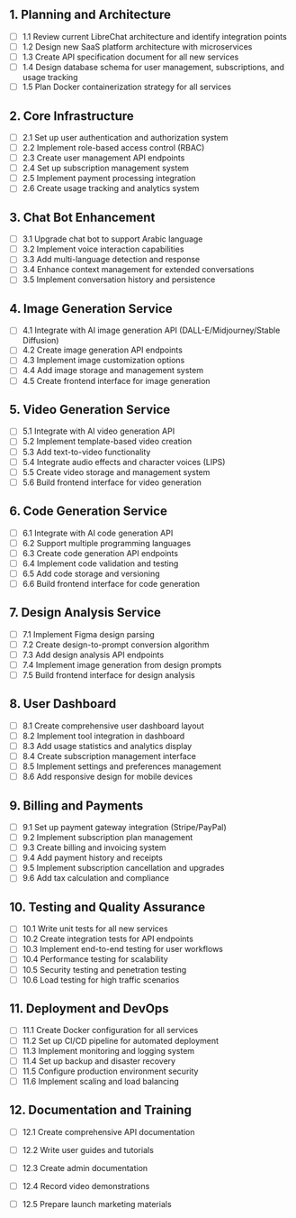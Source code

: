 ## 1. Planning and Architecture
- [ ] 1.1 Review current LibreChat architecture and identify integration points
- [ ] 1.2 Design new SaaS platform architecture with microservices
- [ ] 1.3 Create API specification document for all new services
- [ ] 1.4 Design database schema for user management, subscriptions, and usage tracking
- [ ] 1.5 Plan Docker containerization strategy for all services

## 2. Core Infrastructure
- [ ] 2.1 Set up user authentication and authorization system
- [ ] 2.2 Implement role-based access control (RBAC)
- [ ] 2.3 Create user management API endpoints
- [ ] 2.4 Set up subscription management system
- [ ] 2.5 Implement payment processing integration
- [ ] 2.6 Create usage tracking and analytics system

## 3. Chat Bot Enhancement
- [ ] 3.1 Upgrade chat bot to support Arabic language
- [ ] 3.2 Implement voice interaction capabilities
- [ ] 3.3 Add multi-language detection and response
- [ ] 3.4 Enhance context management for extended conversations
- [ ] 3.5 Implement conversation history and persistence

## 4. Image Generation Service
- [ ] 4.1 Integrate with AI image generation API (DALL-E/Midjourney/Stable Diffusion)
- [ ] 4.2 Create image generation API endpoints
- [ ] 4.3 Implement image customization options
- [ ] 4.4 Add image storage and management system
- [ ] 4.5 Create frontend interface for image generation

## 5. Video Generation Service
- [ ] 5.1 Integrate with AI video generation API
- [ ] 5.2 Implement template-based video creation
- [ ] 5.3 Add text-to-video functionality
- [ ] 5.4 Integrate audio effects and character voices (LIPS)
- [ ] 5.5 Create video storage and management system
- [ ] 5.6 Build frontend interface for video generation

## 6. Code Generation Service
- [ ] 6.1 Integrate with AI code generation API
- [ ] 6.2 Support multiple programming languages
- [ ] 6.3 Create code generation API endpoints
- [ ] 6.4 Implement code validation and testing
- [ ] 6.5 Add code storage and versioning
- [ ] 6.6 Build frontend interface for code generation

## 7. Design Analysis Service
- [ ] 7.1 Implement Figma design parsing
- [ ] 7.2 Create design-to-prompt conversion algorithm
- [ ] 7.3 Add design analysis API endpoints
- [ ] 7.4 Implement image generation from design prompts
- [ ] 7.5 Build frontend interface for design analysis

## 8. User Dashboard
- [ ] 8.1 Create comprehensive user dashboard layout
- [ ] 8.2 Implement tool integration in dashboard
- [ ] 8.3 Add usage statistics and analytics display
- [ ] 8.4 Create subscription management interface
- [ ] 8.5 Implement settings and preferences management
- [ ] 8.6 Add responsive design for mobile devices

## 9. Billing and Payments
- [ ] 9.1 Set up payment gateway integration (Stripe/PayPal)
- [ ] 9.2 Implement subscription plan management
- [ ] 9.3 Create billing and invoicing system
- [ ] 9.4 Add payment history and receipts
- [ ] 9.5 Implement subscription cancellation and upgrades
- [ ] 9.6 Add tax calculation and compliance

## 10. Testing and Quality Assurance
- [ ] 10.1 Write unit tests for all new services
- [ ] 10.2 Create integration tests for API endpoints
- [ ] 10.3 Implement end-to-end testing for user workflows
- [ ] 10.4 Performance testing for scalability
- [ ] 10.5 Security testing and penetration testing
- [ ] 10.6 Load testing for high traffic scenarios

## 11. Deployment and DevOps
- [ ] 11.1 Create Docker configuration for all services
- [ ] 11.2 Set up CI/CD pipeline for automated deployment
- [ ] 11.3 Implement monitoring and logging system
- [ ] 11.4 Set up backup and disaster recovery
- [ ] 11.5 Configure production environment security
- [ ] 11.6 Implement scaling and load balancing

## 12. Documentation and Training
- [ ] 12.1 Create comprehensive API documentation
- [ ] 12.2 Write user guides and tutorials
- [ ] 12.3 Create admin documentation
- [ ] 12.4 Record video demonstrations
- [ ] 12.5 Prepare launch marketing materials


